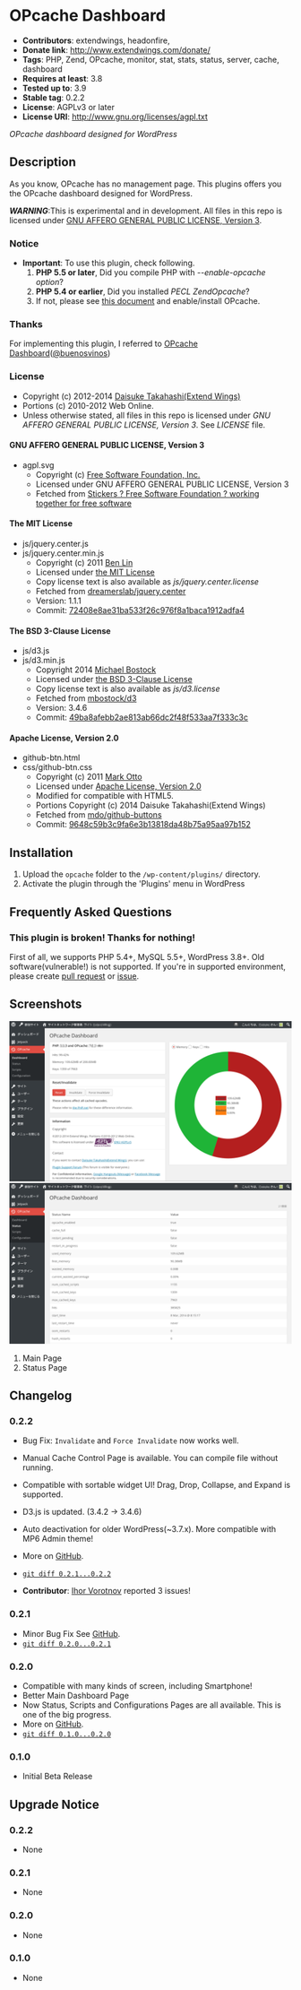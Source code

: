 # OPcache Dashboard
* **Contributors**: extendwings, headonfire,
* **Donate link**: http://www.extendwings.com/donate/
* **Tags**: PHP, Zend, OPcache, monitor, stat, stats, status, server, cache, dashboard
* **Requires at least**: 3.8
* **Tested up to**: 3.9
* **Stable tag**: 0.2.2
* **License**: AGPLv3 or later
* **License URI**: http://www.gnu.org/licenses/agpl.txt

*OPcache dashboard designed for WordPress*

## Description

As you know, OPcache has no management page. This plugins offers you the OPcache dashboard designed for WordPress.

***WARNING***:This is experimental and in development. All files in this repo is licensed under [GNU AFFERO GENERAL PUBLIC LICENSE, Version 3](http://www.gnu.org/licenses/agpl.txt).

### Notice
* **Important**: To use this plugin, check following.
	1. **PHP 5.5 or later**, Did you compile PHP with *--enable-opcache option*?
	2. **PHP 5.4 or earlier**, Did you installed *PECL ZendOpcache*?
	3. If not, please see [this document](http://php.net/book.opcache) and enable/install OPcache.

### Thanks
For implementing this plugin, I referred to [OPcache Dashboard](https://github.com/carlosbuenosvinos/opcache-dashboard)([@buenosvinos](https://twitter.com/buenosvinos))

### License
* Copyright (c) 2012-2014 [Daisuke Takahashi(Extend Wings)](http://www.extendwings.com/)
* Portions (c) 2010-2012 Web Online.
* Unless otherwise stated, all files in this repo is licensed under *GNU AFFERO GENERAL PUBLIC LICENSE, Version 3*. See *LICENSE* file.

#### GNU AFFERO GENERAL PUBLIC LICENSE, Version 3
* agpl.svg
	* Copyright (c) [Free Software Foundation, Inc.](http://www.fsf.org/)
	* Licensed under GNU AFFERO GENERAL PUBLIC LICENSE, Version 3
	* Fetched from [Stickers ? Free Software Foundation ? working together for free software](https://www.fsf.org/resources/stickers)

#### The MIT License
* js/jquery.center.js
* js/jquery.center.min.js
	* Copyright (c) 2011 [Ben Lin](http://dreamerslab.com/)
	* Licensed under [the MIT License](https://raw2.github.com/dreamerslab/jquery.center/72408e8ae31ba533f26c976f8a1baca1912adfa4/LICENSE.txt)
	* Copy license text is also available as *js/jquery.center.license*
	* Fetched from [dreamerslab/jquery.center](https://github.com/dreamerslab/jquery.center)
	* Version: 1.1.1
	* Commit: [72408e8ae31ba533f26c976f8a1baca1912adfa4](https://github.com/dreamerslab/jquery.center/commit/72408e8ae31ba533f26c976f8a1baca1912adfa4)

#### The BSD 3-Clause License
* js/d3.js
* js/d3.min.js
	* Copyright  2014 [Michael Bostock](http://d3js.org/)
	* Licensed under [the BSD 3-Clause License](https://raw2.github.com/mbostock/d3/04fa5dd3856de768b43b4aac9e34c112f1227a17/LICENSE)
	* Copy license text is also available as *js/d3.license*
	* Fetched from [mbostock/d3](https://github.com/mbostock/d3)
	* Version: 3.4.6
	* Commit: [49ba8afebb2ae813ab66dc2f48f533aa7f333c3c](https://github.com/mbostock/d3/commit/49ba8afebb2ae813ab66dc2f48f533aa7f333c3c)

#### Apache License, Version 2.0
* github-btn.html
* css/github-btn.css
	* Copyright (c) 2011 [Mark Otto](http://ghbtns.com/)
	* Licensed under [Apache License, Version 2.0](http://www.apache.org/licenses/LICENSE-2.0)
	* Modified for compatible with HTML5.
	* Portions Copyright (c) 2014 Daisuke Takahashi(Extend Wings)
	* Fetched from [mdo/github-buttons](https://github.com/mdo/github-buttons)
	* Commit: [9648c59b3c9fa6e3b13818da48b75a95aa97b152](https://github.com/mdo/github-buttons/commit/9648c59b3c9fa6e3b13818da48b75a95aa97b152)

## Installation

1. Upload the `opcache` folder to the `/wp-content/plugins/` directory.
1. Activate the plugin through the 'Plugins' menu in WordPress

## Frequently Asked Questions

### This plugin is broken! Thanks for nothing!
First of all, we supports PHP 5.4+, MySQL 5.5+, WordPress 3.8+. Old software(vulnerable!) is not supported.
If you're in supported environment, please create [pull request](https://github.com/shield-9/opcache-dashboard/compare/) or [issue](https://github.com/shield-9/opcache-dashboard/issues/new).

## Screenshots

![Screenshot 1](screenshot-1.png)
![Screenshot 2](screenshot-2.png)

1. Main Page
2. Status Page

## Changelog

### 0.2.2
* Bug Fix: `Invalidate` and `Force Invalidate` now works well.
* Manual Cache Control Page is available. You can compile file without running.
* Compatible with sortable widget UI! Drag, Drop, Collapse, and Expand is supported.
* D3.js is updated. (3.4.2 -> 3.4.6)
* Auto deactivation for older WordPress(~3.7.x). More compatible with MP6 Admin theme!
* More on [GitHub](https://github.com/shield-9/opcache-dashboard/releases/tag/0.2.2).
* [`git diff 0.2.1...0.2.2`](https://github.com/shield-9/opcache-dashboard/compare/0.2.1...0.2.2)

* **Contributor**: [Ihor Vorotnov](http://ihorvorotnov.com/) reported 3 issues!

### 0.2.1
* Minor Bug Fix See [GitHub](https://github.com/shield-9/opcache-dashboard/releases/tag/0.2.1).
* [`git diff 0.2.0...0.2.1`](https://github.com/shield-9/opcache-dashboard/compare/0.2.0...0.2.1)

### 0.2.0
* Compatible with many kinds of screen, including Smartphone!
* Better Main Dashboard Page
* Now Status, Scripts and Configurations Pages are all available. This is one of the big progress.
* More on [GitHub](https://github.com/shield-9/opcache-dashboard/releases/tag/0.2.0).
* [`git diff 0.1.0...0.2.0`](https://github.com/shield-9/opcache-dashboard/compare/0.1.0...0.2.0)

### 0.1.0
* Initial Beta Release

## Upgrade Notice

### 0.2.2
* None

### 0.2.1
* None

### 0.2.0
* None

### 0.1.0
* None
